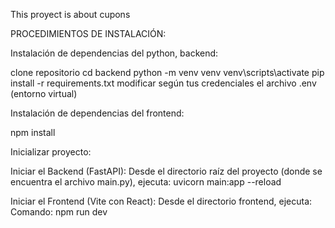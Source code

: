 This proyect is about cupons

PROCEDIMIENTOS DE INSTALACIÓN:

Instalación de dependencias del python, backend:

clone repositorio
cd backend
python -m venv venv
venv\scripts\activate
pip install -r requirements.txt
modificar según tus credenciales el archivo .env (entorno virtual)

Instalación de dependencias del frontend:

npm install

Inicializar proyecto:

Iniciar el Backend (FastAPI):
Desde el directorio raíz del proyecto (donde se encuentra el archivo main.py), ejecuta:
uvicorn main:app --reload

Iniciar el Frontend (Vite con React):
Desde el directorio frontend, ejecuta:
Comando: npm run dev
